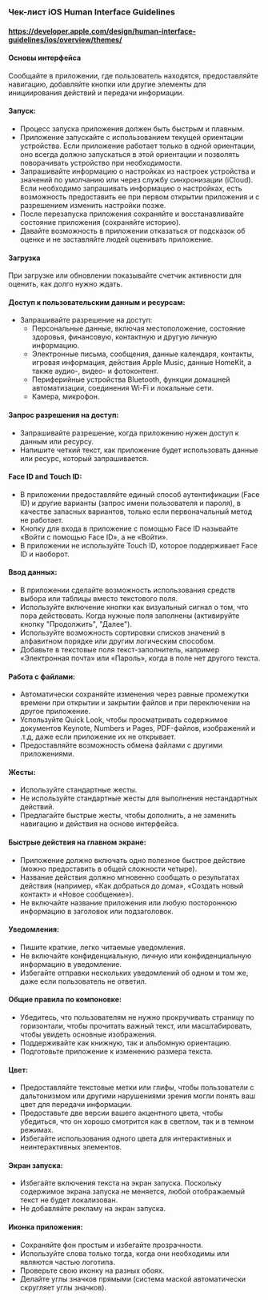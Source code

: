 ### Чек-лист iOS Human Interface Guidelines
#### https://developer.apple.com/design/human-interface-guidelines/ios/overview/themes/

#### Основы интерфейса
Сообщайте в приложении, где пользователь находятся, предоставляйте навигацию, добавляйте кнопки или другие элементы для инициирования действий и передачи информации.

#### Запуск:
* Процесс запуска приложения должен быть быстрым и плавным.
* Приложение запускайте с использованием текущей ориентации устройства. Если приложение работает только в одной ориентации, оно всегда должно запускаться в этой ориентации и позволять поворачивать устройство при необходимости.
* Запрашивайте информацию о настройках из настроек устройства и значений по умолчанию или через службу синхронизации (iCloud). Если необходимо запрашивать информацию о настройках, есть возможность предоставить ее при первом открытии приложения и с разрешением изменить настройки позже.
* После перезапуска приложения сохраняйте и восстанавливайте состояние приложения (сохраняйте историю).
* Давайте возможность в приложении отказаться от подсказок об оценке и не заставляйте людей оценивать приложение.

#### Загрузка
При загрузке или обновлении показывайте счетчик активности для оценить, как долго нужно ждать.

#### Доступ к пользовательским данным и ресурсам:
* Запрашивайте разрешение на доступ:
    * Персональные данные, включая местоположение, состояние здоровья, финансовую, контактную и другую личную информацию.
    * Электронные письма, сообщения, данные календаря, контакты, игровая информация, действия Apple Music, данные HomeKit, а также аудио-, видео- и фотоконтент.
    * Периферийные устройства Bluetooth, функции домашней автоматизации, соединения Wi-Fi и локальные сети.
    * Камера, микрофон.

#### Запрос разрешения на доступ:
* Запрашивайте разрешение, когда приложению нужен доступ к данным или ресурсу.
* Напишите четкий текст, как приложение будет использовать данные или ресурс, который запрашивается.

#### Face ID and Touch ID:
* В приложении предоставляйте единый способ аутентификации (Face ID) и другие варианты (запрос имени пользователя и пароля), в качестве запасных вариантов, только если первоначальный метод не работает.
* Кнопку для входа в приложение с помощью Face ID называйте «Войти с помощью Face ID», а не «Войти».
* В приложении не используйте Touch ID, которое поддерживает Face ID и наоборот.

#### Ввод данных:
* В приложении сделайте возможность использования средств выбора или таблицы вместо текстового поля.
* Используйте включение кнопки как визуальный сигнал о том, что пора действовать. Когда нужные поля заполнены (активируйте кнопку "Продолжить", "Далее"). 
* Используйте возможность сортировки списков значений в алфавитном порядке или другим логическим способом.
* Добавьте в текстовые поля текст-заполнитель, например «Электронная почта» или «Пароль», когда в поле нет другого текста.

#### Работа с файлами:
* Автоматически сохраняйте изменения через равные промежутки времени при открытии и закрытии файлов и при переключении на другое приложение.
* Успользуйте Quick Look, чтобы просматривать содержимое документов Keynote, Numbers и Pages, PDF-файлов, изображений и .т.д, даже если приложение их не открывает.
* Предоставляйте возможность обмена файлами с другими приложениями.

#### Жесты:
* Используйте стандартные жесты.
* Не используйте стандартные жесты для выполнения нестандартных действий.
* Предлагайте быстрые жесты, чтобы дополнить, а не заменить навигацию и действия на основе интерфейса.

#### Быстрые действия на главном экране:
* Приложение должно включать одно полезное быстрое действие (можно предоставить в общей сложности четыре).
* Название действия должно мгновенно сообщать о результатах действия (например, «Как добраться до дома», «Создать новый контакт» и «Новое сообщение»).
* Не включайте название приложения или любую постороннюю информацию в заголовок или подзаголовок.

#### Уведомления:
* Пишите краткие, легко читаемые уведомления.
* Не включайте конфиденциальную, личную или конфиденциальную информацию в уведомление.
* Избегайте отправки нескольких уведомлений об одном и том же, даже если пользователь не ответил.

#### Общие правила по компоновке:
* Убедитесь, что пользователям не нужно прокручивать страницу по горизонтали, чтобы прочитать важный текст, или масштабировать, чтобы увидеть основные изображения.
* Поддерживайте как книжную, так и альбомную ориентацию.
* Подготовьте приложение к изменению размера текста.

#### Цвет:
* Предоставляйте текстовые метки или глифы, чтобы пользователи с дальтонизмом или другими нарушениями зрения могли понять ваш цвет для передачи информации.
* Предоставьте две версии вашего акцентного цвета, чтобы убедиться, что он хорошо смотрится как в светлом, так и в темном режимах.
* Избегайте использования одного цвета для интерактивных и неинтерактивных элементов.

#### Экран запуска:
* Избегайте включения текста на экран запуска. Поскольку содержимое экрана запуска не меняется, любой отображаемый текст не будет локализован.
* Не добавляйте рекламу на экран запуска.

#### Иконка приложения:
* Сохраняйте фон простым и избегайте прозрачности.
* Используйте слова только тогда, когда они необходимы или являются частью логотипа.
* Проверьте свою иконку на разных обоях.
* Делайте углы значков прямыми (система маской автоматически скругляет углы значков).
